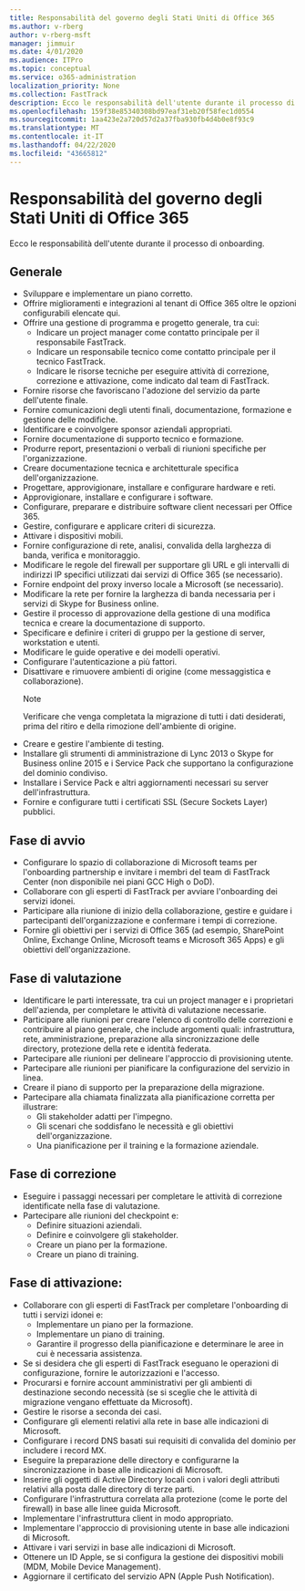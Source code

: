 ```yaml
---
title: Responsabilità del governo degli Stati Uniti di Office 365
ms.author: v-rberg
author: v-rberg-msft
manager: jimmuir
ms.date: 4/01/2020
ms.audience: ITPro
ms.topic: conceptual
ms.service: o365-administration
localization_priority: None
ms.collection: FastTrack
description: Ecco le responsabilità dell'utente durante il processo di onboarding.
ms.openlocfilehash: 159f38e85340308bd97eaf31eb20f58fec1d0554
ms.sourcegitcommit: 1aa423e2a720d57d2a37fba930fb4d4b0e8f93c9
ms.translationtype: MT
ms.contentlocale: it-IT
ms.lasthandoff: 04/22/2020
ms.locfileid: "43665812"
---
```

# <a name="your-responsibilities-for-office-365-us-government"></a>Responsabilità del governo degli Stati Uniti di Office 365

Ecco le responsabilità dell'utente durante il processo di onboarding.
  
## <a name="general"></a>Generale

- Sviluppare e implementare un piano corretto.   
- Offrire miglioramenti e integrazioni al tenant di Office 365 oltre le opzioni configurabili elencate qui.    
- Offrire una gestione di programma e progetto generale, tra cui:     
  - Indicare un project manager come contatto principale per il responsabile FastTrack.   
  - Indicare un responsabile tecnico come contatto principale per il tecnico FastTrack.  
  - Indicare le risorse tecniche per eseguire attività di correzione, correzione e attivazione, come indicato dal team di FastTrack.   
- Fornire risorse che favoriscano l'adozione del servizio da parte dell'utente finale.    
- Fornire comunicazioni degli utenti finali, documentazione, formazione e gestione delle modifiche.    
- Identificare e coinvolgere sponsor aziendali appropriati.     
- Fornire documentazione di supporto tecnico e formazione.     
- Produrre report, presentazioni o verbali di riunioni specifiche per l'organizzazione.     
- Creare documentazione tecnica e architetturale specifica dell'organizzazione.     
- Progettare, approvigionare, installare e configurare hardware e reti.    
- Approvigionare, installare e configurare i software.     
- Configurare, preparare e distribuire software client necessari per Office 365.    
- Gestire, configurare e applicare criteri di sicurezza.    
- Attivare i dispositivi mobili.    
- Fornire configurazione di rete, analisi, convalida della larghezza di banda, verifica e monitoraggio. 
- Modificare le regole del firewall per supportare gli URL e gli intervalli di indirizzi IP specifici utilizzati dai servizi di Office 365 (se necessario).
- Fornire endpoint del proxy inverso locale a Microsoft (se necessario).     
- Modificare la rete per fornire la larghezza di banda necessaria per i servizi di Skype for Business online.   
- Gestire il processo di approvazione della gestione di una modifica tecnica e creare la documentazione di supporto.    
- Specificare e definire i criteri di gruppo per la gestione di server, workstation e utenti.    
- Modificare le guide operative e dei modelli operativi.   
- Configurare l'autenticazione a più fattori.   
- Disattivare e rimuovere ambienti di origine (come messaggistica e collaborazione). 
    > [!NOTE]
    > Verificare che venga completata la migrazione di tutti i dati desiderati, prima del ritiro e della rimozione dell'ambiente di origine.   
- Creare e gestire l'ambiente di testing.  
- Installare gli strumenti di amministrazione di Lync 2013 o Skype for Business online 2015 e i Service Pack che supportano la configurazione del dominio condiviso.    
- Installare i Service Pack e altri aggiornamenti necessari su server dell'infrastruttura.     
- Fornire e configurare tutti i certificati SSL (Secure Sockets Layer) pubblici. 
    
## <a name="initiate-phase"></a>Fase di avvio

- Configurare lo spazio di collaborazione di Microsoft teams per l'onboarding partnership e invitare i membri del team di FastTrack Center (non disponibile nei piani GCC High o DoD).   
- Collaborare con gli esperti di FastTrack per avviare l'onboarding dei servizi idonei.     
- Participare alla riunione di inizio della collaborazione, gestire e guidare i partecipanti dell'organizzazione e confermare i tempi di correzione.    
- Fornire gli obiettivi per i servizi di Office 365 (ad esempio, SharePoint Online, Exchange Online, Microsoft teams e Microsoft 365 Apps) e gli obiettivi dell'organizzazione.
    
## <a name="assess-phase"></a>Fase di valutazione

- Identificare le parti interessate, tra cui un project manager e i proprietari dell'azienda, per completare le attività di valutazione necessarie.    
- Participare alle riunioni per creare l'elenco di controllo delle correzioni e contribuire al piano generale, che include argomenti quali: infrastruttura, rete, amministrazione, preparazione alla sincronizzazione delle directory, protezione della rete e identità federata. 
- Partecipare alle riunioni per delineare l'approccio di provisioning utente.     
- Partecipare alle riunioni per pianificare la configurazione del servizio in linea.    
- Creare il piano di supporto per la preparazione della migrazione.    
- Partecipare alla chiamata finalizzata alla pianificazione corretta per illustrare:   
  - Gli stakeholder adatti per l'impegno.   
  - Gli scenari che soddisfano le necessità e gli obiettivi dell'organizzazione.   
  - Una pianificazione per il training e la formazione aziendale.
    
## <a name="remediate-phase"></a>Fase di correzione

- Eseguire i passaggi necessari per completare le attività di correzione identificate nella fase di valutazione.  
- Partecipare alle riunioni del checkpoint e:   
  - Definire situazioni aziendali.  
  - Definire e coinvolgere gli stakeholder.  
  - Creare un piano per la formazione. 
  - Creare un piano di training.
    
## <a name="enable-phase"></a>Fase di attivazione:

- Collaborare con gli esperti di FastTrack per completare l'onboarding di tutti i servizi idonei e:  
  - Implementare un piano per la formazione.   
  - Implementare un piano di training.   
  - Garantire il progresso della pianificazione e determinare le aree in cui è necessaria assistenza.  
- Se si desidera che gli esperti di FastTrack eseguano le operazioni di configurazione, fornire le autorizzazioni e l'accesso.   
- Procurarsi e fornire account amministrativi per gli ambienti di destinazione secondo necessità (se si sceglie che le attività di migrazione vengano effettuate da Microsoft).    
- Gestire le risorse a seconda dei casi.     
- Configurare gli elementi relativi alla rete in base alle indicazioni di Microsoft.    
- Configurare i record DNS basati sui requisiti di convalida del dominio per includere i record MX.    
- Eseguire la preparazione delle directory e configurarne la sincronizzazione in base alle indicazioni di Microsoft.   
- Inserire gli oggetti di Active Directory locali con i valori degli attributi relativi alla posta dalle directory di terze parti.    
- Configurare l'infrastruttura correlata alla protezione (come le porte del firewall) in base alle linee guida Microsoft.    
- Implementare l'infrastruttura client in modo appropriato.   
- Implementare l'approccio di provisioning utente in base alle indicazioni di Microsoft.    
- Attivare i vari servizi in base alle indicazioni di Microsoft.    
- Ottenere un ID Apple, se si configura la gestione dei dispositivi mobili (MDM, Mobile Device Management).   
- Aggiornare il certificato del servizio APN (Apple Push Notification).
  